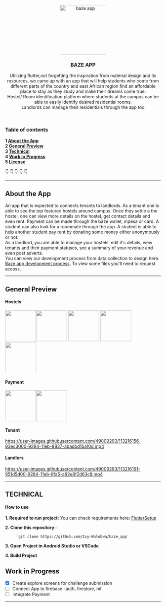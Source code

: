 <p align="center">
  <a href="https://github.com/yourUserName/YourProjectName">
    <img src="https://user-images.githubusercontent.com/49009293/113207155-f3444300-9278-11eb-8a95-1e2374517f51.png" alt="baze app" width=150 height=160>
  </a>
  <h3 align="center">BAZE APP</h3>

  <p align="center">
 Utilizing flutter,not forgetting the inspiration from material design and its resources, we came up with an app that will help students who come from different parts of the country and east African region find an affordable place to stay as they study and make their dreams come true.
  <br>
      Hostel/ Room identification platform where students at the campus can be able to easily identify desired residential rooms. <br>
   Landlords can manage their residentials through the app too
    </p>
</p>

<br>

### Table of contents

**1 [About the App](#about-the-app)**<br>
**2 [General Preview](#general-preview)**<br>
**3 [Technical](#technical)**<br>
**4 [Work in Progress](#work-in-progress)**<br>
**5 [License](#license)**<br>

:point_down: :point_down: :point_down: :point_down: :point_down:

<hr>

## About the App

An app that is expected to connects tenants to landlords. 
As a tenant one is able to see the top featured hostels around campus. Once they settle a the hostel, one can view more details on the hostel, get contact details and even rent. Payment can be made through the baze wallet, mpesa or card. A student can also look for a roommate through the app. A student is able to help another student pay rent by donating some money either anonymously or not. 
<br>
As a landlord, you are able to manage your hostels: edit it's details, view tenants and their payment statuses, see a summary of your revenue and even post adverts.
<br>
You can view our development process from data collection to design here: [Baze app development process](https://docs.google.com/document/d/1W_7QBdEzwXl11JDvdDyy6V6FJwlm-kXnQW03iF__Csw/edit). To view some files you'll need to request access.
<hr>

## General Preview
#### Hostels
<img src="https://user-images.githubusercontent.com/49009293/113209976-63a09380-927c-11eb-9630-6bffdec6e417.png" width="100"><img src="https://user-images.githubusercontent.com/49009293/113209981-64d1c080-927c-11eb-828d-617a4ca8de13.png" width="100">
<img src="https://user-images.githubusercontent.com/49009293/113209985-656a5700-927c-11eb-8dea-770f3c2c0585.png" width="100">
<img src="https://user-images.githubusercontent.com/49009293/113209990-67341a80-927c-11eb-9788-a2e55988eb1d.png" width="100">
<img src="https://user-images.githubusercontent.com/49009293/113211289-f8f05780-927d-11eb-811e-1b0b7ab8bc22.png" width="100">

#### Payment
<img src="https://user-images.githubusercontent.com/49009293/113210959-84b5b400-927d-11eb-83b9-3a1169d38566.png" width="100"><img src="https://user-images.githubusercontent.com/49009293/113210963-85e6e100-927d-11eb-8004-91e8b2d51025.png" width="100">

#### Tenant
https://user-images.githubusercontent.com/49009293/113216156-93ec3000-9284-11eb-8837-abadbd1ba10d.mp4

#### Landlors
https://user-images.githubusercontent.com/49009293/113216161-951d5d00-9284-11eb-8fa5-a82e8f2d63c8.mp4


<hr>


## TECHNICAL

#### How to use

**1. Required to run project:**
      You can check requirements here: [FlutterSetup](https://flutter.dev/docs/get-started/install)


**2. Clone this repository :**
 
         `git clone https://github.com/Ivy-Walobwa/baze_app`
         
**3. Open Project in Android Studio or VSCode**

**4. Build Project**


## Work in Progress

- [x] Create explore screens for challenge submission
- [ ] Connect App to firebase -auth, firestore, ml
- [ ] Integrate Payment
 
<hr>

